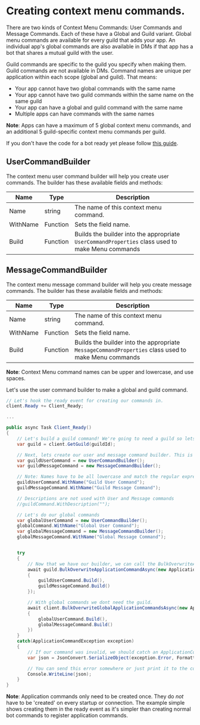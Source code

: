 # Creating context menu commands.

There are two kinds of Context Menu Commands: User Commands and Message Commands.
Each of these have a Global and Guild variant.
Global menu commands are available for every guild that adds your app. An individual app's global commands are also available in DMs if that app has a bot that shares a mutual guild with the user.

Guild commands are specific to the guild you specify when making them. Guild commands are not available in DMs. Command names are unique per application within each scope (global and guild). That means:

- Your app cannot have two global commands with the same name
- Your app cannot have two guild commands within the same name on the same guild
- Your app can have a global and guild command with the same name
- Multiple apps can have commands with the same names

**Note**: Apps can have a maximum of 5 global context menu commands, and an additional 5 guild-specific context menu commands per guild.

If you don't have the code for a bot ready yet please follow [this guide](https://docs.stillu.cc/guides/getting_started/first-bot.html).

## UserCommandBuilder

The context menu user command builder will help you create user commands. The builder has these available fields and methods:

| Name     | Type     | Description                                                                                      |
| -------- | -------- | ------------------------------------------------------------------------------------------------ |
| Name     | string   | The name of this context menu command.                                                           |
| WithName | Function | Sets the field name.                                                                             |
| Build    | Function | Builds the builder into the appropriate `UserCommandProperties` class used to make Menu commands |

## MessageCommandBuilder

The context menu message command builder will help you create message commands. The builder has these available fields and methods:

| Name     | Type     | Description                                                                                         |
| -------- | -------- | --------------------------------------------------------------------------------------------------- |
| Name     | string   | The name of this context menu command.                                                              |
| WithName | Function | Sets the field name.                                                                                |
| Build    | Function | Builds the builder into the appropriate `MessageCommandProperties` class used to make Menu commands |

**Note**: Context Menu command names can be upper and lowercase, and use spaces.

Let's use the user command builder to make a global and guild command.

```cs
// Let's hook the ready event for creating our commands in.
client.Ready += Client_Ready;

...

public async Task Client_Ready()
{
    // Let's build a guild command! We're going to need a guild so lets just put that in a variable.
    var guild = client.GetGuild(guildId);

    // Next, lets create our user and message command builder. This is like the embed builder but for context menu commands.
    var guildUserCommand = new UserCommandBuilder();
	var guildMessageCommand = new MessageCommandBuilder();

    // Note: Names have to be all lowercase and match the regular expression ^[\w -]{3,32}$
    guildUserCommand.WithName("Guild User Command");
	guildMessageCommand.WithName("Guild Message Command");

    // Descriptions are not used with User and Message commands
    //guildCommand.WithDescription("");

    // Let's do our global commands
    var globalUserCommand = new UserCommandBuilder();
    globalCommand.WithName("Global User Command");
	var globalMessageCommand = new MessageCommandBuilder();
	globalMessageCommand.WithName("Global Message Command");


    try
    {
        // Now that we have our builder, we can call the BulkOverwriteApplicationCommandAsync to make our context commands. Note: this will overwrite all your previous commands with this array.
        await guild.BulkOverwriteApplicationCommandAsync(new ApplicationCommandProperties[]
        {
            guildUserCommand.Build(),
            guildMessageCommand.Build()
        });

        // With global commands we dont need the guild.
        await client.BulkOverwriteGlobalApplicationCommandsAsync(new ApplicationCommandProperties[]
        {
            globalUserCommand.Build(),
            globalMessageCommand.Build()
        })
    }
    catch(ApplicationCommandException exception)
    {
        // If our command was invalid, we should catch an ApplicationCommandException. This exception contains the path of the error as well as the error message. You can serialize the Error field in the exception to get a visual of where your error is.
        var json = JsonConvert.SerializeObject(exception.Error, Formatting.Indented);

        // You can send this error somewhere or just print it to the console, for this example we're just going to print it.
        Console.WriteLine(json);
    }
}

```

**Note**: Application commands only need to be created once. They do _not_ have to be 'created' on every startup or connection. The example simple shows creating them in the ready event as it's simpler than creating normal bot commands to register application commands.

